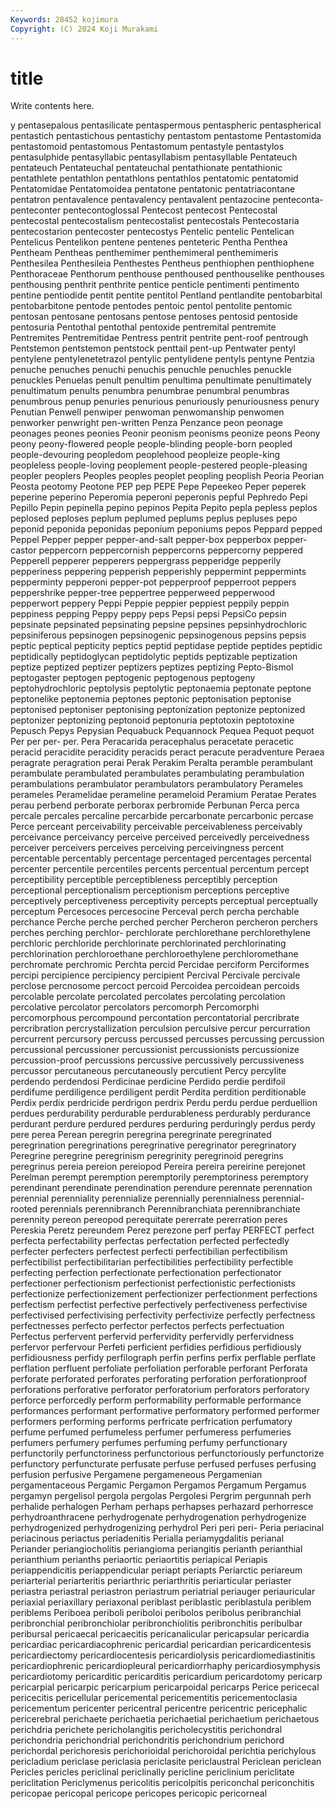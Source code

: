 ```yaml
---
Keywords: 28452 kojimura
Copyright: (C) 2024 Koji Murakami
---
```


# title

Write contents here.



y pentasepalous pentasilicate pentaspermous pentaspheric pentaspherical pentastich pentastichous pentastichy
pentastom pentastome Pentastomida pentastomoid pentastomous Pentastomum pentastyle pentastylos pentasulphide pentasyllabic
pentasyllabism pentasyllable Pentateuch pentateuch Pentateuchal pentateuchal pentathionate pentathionic pentathlete pentathlon
pentathlons pentathlos pentatomic pentatomid Pentatomidae Pentatomoidea pentatone pentatonic pentatriacontane pentatron
pentavalence pentavalency pentavalent pentazocine penteconta- penteconter pentecontoglossal Pentecost pentecost Pentecostal
pentecostal pentecostalism pentecostalist pentecostals Pentecostaria pentecostarion pentecoster pentecostys Pentelic pentelic
Pentelican Pentelicus Pentelikon pentene pentenes penteteric Pentha Penthea Pentheam Pentheas
penthemimer penthemimeral penthemimeris Penthesilea Penthesileia Penthestes Pentheus penthiophen penthiophene Penthoraceae
Penthorum penthouse penthoused penthouselike penthouses penthousing penthrit penthrite pentice penticle
pentimenti pentimento pentine pentiodide pentit pentite pentitol Pentland pentlandite pentobarbital
pentobarbitone pentode pentodes pentoic pentol pentolite pentomic pentosan pentosane pentosans
pentose pentoses pentosid pentoside pentosuria Pentothal pentothal pentoxide pentremital pentremite
Pentremites Pentremitidae Pentress pentrit pentrite pent-roof pentrough Pentstemon pentstemon pentstock
penttail pent-up Pentwater pentyl pentylene pentylenetetrazol pentylic pentylidene pentyls pentyne
Pentzia penuche penuches penuchi penuchis penuchle penuchles penuckle penuckles Penuelas
penult penultim penultima penultimate penultimately penultimatum penults penumbra penumbrae penumbral
penumbras penumbrous penup penuries penurious penuriously penuriousness penury Penutian Penwell
penwiper penwoman penwomanship penwomen penworker penwright pen-written Penza Penzance peon
peonage peonages peones peonies Peonir peonism peonisms peonize peons Peony
peony peony-flowered people people-blinding people-born peopled people-devouring peopledom peoplehood peopleize
people-king peopleless people-loving peoplement people-pestered people-pleasing peopler peoplers Peoples peoples
peoplet peopling peoplish Peoria Peorian Peosta peotomy Peotone PEP pep
PEPE Pepe Pepeekeo Peper peperek peperine peperino Peperomia peperoni peperonis
pepful Pephredo Pepi Pepillo Pepin pepinella pepino pepinos Pepita Pepito
pepla pepless peplos peplosed peploses peplum peplumed peplums peplus pepluses
pepo peponid peponida peponidas peponium peponiums pepos Peppard pepped Peppel
Pepper pepper pepper-and-salt pepper-box pepperbox pepper-castor peppercorn peppercornish peppercorns peppercorny
peppered Pepperell pepperer pepperers peppergrass pepperidge pepperily pepperiness peppering pepperish
pepperishly peppermint peppermints pepperminty pepperoni pepper-pot pepperproof pepperroot peppers peppershrike
pepper-tree peppertree pepperweed pepperwood pepperwort peppery Peppi Peppie peppier peppiest
peppily peppin peppiness pepping Peppy peppy peps Pepsi pepsi PepsiCo
pepsin pepsinate pepsinated pepsinating pepsine pepsines pepsinhydrochloric pepsiniferous pepsinogen pepsinogenic
pepsinogenous pepsins pepsis peptic peptical pepticity peptics peptid peptidase peptide
peptides peptidic peptidically peptidoglycan peptidolytic peptids peptizable peptization peptize peptized
peptizer peptizers peptizes peptizing Pepto-Bismol peptogaster peptogen peptogenic peptogenous peptogeny
peptohydrochloric peptolysis peptolytic peptonaemia peptonate peptone peptonelike peptonemia peptones peptonic
peptonisation peptonise peptonised peptoniser peptonising peptonization peptonize peptonized peptonizer peptonizing
peptonoid peptonuria peptotoxin peptotoxine Pepusch Pepys Pepysian Pequabuck Pequannock Pequea
Pequot pequot Per per per- per. Pera Peracarida peracephalus peracetate
peracetic peracid peracidite peracidity peracids peract peracute peradventure Peraea peragrate
peragration perai Perak Perakim Peralta peramble perambulant perambulate perambulated perambulates
perambulating perambulation perambulations perambulator perambulators perambulatory Perameles perameles Peramelidae perameline
perameloid Peramium Peratae Perates perau perbend perborate perborax perbromide Perbunan
Perca perca percale percales percaline percarbide percarbonate percarbonic percase Perce
perceant perceivability perceivable perceivableness perceivably perceivance perceivancy perceive perceived perceivedly
perceivedness perceiver perceivers perceives perceiving perceivingness percent percentable percentably percentage
percentaged percentages percental percenter percentile percentiles percents percentual percentum percept
perceptibility perceptible perceptibleness perceptibly perception perceptional perceptionalism perceptionism perceptions perceptive
perceptively perceptiveness perceptivity percepts perceptual perceptually perceptum Percesoces percesocine Perceval
perch percha perchable perchance Perche perche perched percher Percheron percheron
perchers perches perching perchlor- perchlorate perchlorethane perchlorethylene perchloric perchloride perchlorinate
perchlorinated perchlorinating perchlorination perchloroethane perchloroethylene perchloromethane perchromate perchromic Perchta percid
Percidae perciform Perciformes percipi percipience percipiency percipient Percival Percivale percivale
perclose percnosome percoct percoid Percoidea percoidean percoids percolable percolate percolated
percolates percolating percolation percolative percolator percolators percomorph Percomorphi percomorphous percompound
percontation percontatorial percribrate percribration percrystallization perculsion perculsive percur percurration percurrent
percursory percuss percussed percusses percussing percussion percussional percussioner percussionist percussionists
percussionize percussion-proof percussions percussive percussively percussiveness percussor percutaneous percutaneously percutient
Percy percylite perdendo perdendosi Perdicinae perdicine Perdido perdie perdifoil perdifume
perdiligence perdiligent perdit Perdita perdition perditionable Perdix perdix perdricide perdrigon
perdrix Perdu perdu perdue perduellion perdues perdurability perdurable perdurableness perdurably
perdurance perdurant perdure perdured perdures perduring perduringly perdus perdy pere
perea Perean peregrin peregrina peregrinate peregrinated peregrination peregrinations peregrinative peregrinator
peregrinatory Peregrine peregrine peregrinism peregrinity peregrinoid peregrins peregrinus pereia pereion
pereiopod Pereira pereira pereirine perejonet Perelman perempt peremption peremptorily peremptoriness
peremptory perendinant perendinate perendination perendure perennate perennation perennial perenniality perennialize
perennially perennialness perennial-rooted perennials perennibranch Perennibranchiata perennibranchiate perennity pereon pereopod
perequitate pererrate pererration peres Pereskia Peretz pereundem Perez perezone perf
perfay PERFECT perfect perfecta perfectability perfectas perfectation perfected perfectedly perfecter
perfecters perfectest perfecti perfectibilian perfectibilism perfectibilist perfectibilitarian perfectibilities perfectibility perfectible
perfecting perfection perfectionate perfectionation perfectionator perfectioner perfectionism perfectionist perfectionistic perfectionists
perfectionize perfectionizement perfectionizer perfectionment perfections perfectism perfectist perfective perfectively perfectiveness
perfectivise perfectivised perfectivising perfectivity perfectivize perfectly perfectness perfectnesses perfecto perfector
perfectos perfects perfectuation Perfectus perfervent perfervid perfervidity perfervidly perfervidness perfervor
perfervour Perfeti perficient perfidies perfidious perfidiously perfidiousness perfidy perfilograph perfin
perfins perfix perflable perflate perflation perfluent perfoliate perfoliation perforable perforant
Perforata perforate perforated perforates perforating perforation perforationproof perforations perforative perforator
perforatorium perforators perforatory perforce perforcedly perform performability performable performance performances
performant performative performatory performed performer performers performing performs perfricate perfrication
perfumatory perfume perfumed perfumeless perfumer perfumeress perfumeries perfumers perfumery perfumes
perfuming perfumy perfunctionary perfunctorily perfunctoriness perfunctorious perfunctoriously perfunctorize perfunctory perfuncturate
perfusate perfuse perfused perfuses perfusing perfusion perfusive Pergamene pergameneous Pergamenian
pergamentaceous Pergamic Pergamon Pergamos Pergamum Pergamus pergamyn pergelisol pergola pergolas
Pergolesi Pergrim pergunnah perh perhalide perhalogen Perham perhaps perhapses perhazard
perhorresce perhydroanthracene perhydrogenate perhydrogenation perhydrogenize perhydrogenized perhydrogenizing perhydrol Peri peri
peri- Peria periacinal periacinous periactus periadenitis Perialla periamygdalitis perianal Periander
periangiocholitis periangioma periangitis perianth perianthial perianthium perianths periaortic periaortitis periapical
Periapis periappendicitis periappendicular periapt periapts Periarctic periareum periarterial periarteritis periarthric
periarthritis periarticular periaster periastra periastral periastron periastrum periatrial periauger periauricular
periaxial periaxillary periaxonal periblast periblastic periblastula periblem periblems Periboea periboli
periboloi peribolos peribolus peribranchial peribronchial peribronchiolar peribronchiolitis peribronchitis peribulbar peribursal
pericaecal pericaecitis pericanalicular pericapsular pericardia pericardiac pericardiacophrenic pericardial pericardian pericardicentesis
pericardiectomy pericardiocentesis pericardiolysis pericardiomediastinitis pericardiophrenic pericardiopleural pericardiorrhaphy pericardiosymphysis pericardiotomy pericarditic
pericarditis pericardium pericardotomy pericarp pericarpial pericarpic pericarpium pericarpoidal pericarps Perice
pericecal pericecitis pericellular pericemental pericementitis pericementoclasia pericementum pericenter pericentral pericentre
pericentric pericephalic pericerebral perichaete perichaetia perichaetial perichaetium perichaetous perichdria perichete
pericholangitis pericholecystitis perichondral perichondria perichondrial perichondritis perichondrium perichord perichordal perichoresis
perichorioidal perichoroidal perichtia perichylous pericladium periclase periclasia periclasite periclaustral Periclean
periclean Pericles pericles periclinal periclinally pericline periclinium periclitate periclitation Periclymenus
pericolitis pericolpitis periconchal periconchitis pericopae pericopal pericope pericopes pericopic pericorneal
